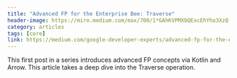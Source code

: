 ```yaml
---
title: "Advanced FP for the Enterprise Bee: Traverse"
header-image: https://miro.medium.com/max/700/1*GAhKVPMXbQExcEhYho3XzQ.jpeg
category: articles
tags: [core]
link: https://medium.com/google-developer-experts/advanced-fp-for-the-enterprise-bee-traverse-b5e4e8b7b8e4
---
```


This first post in a series introduces advanced FP concepts via Kotlin and Arrow. This article takes a deep dive into the Traverse operation.
